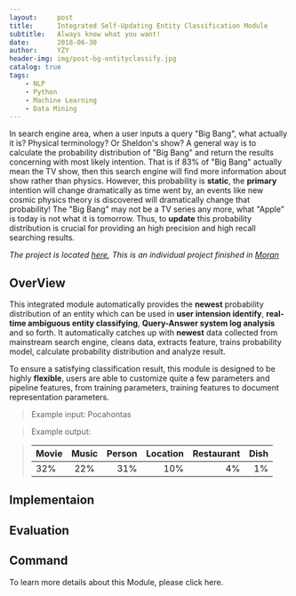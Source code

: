 ```yaml
---
layout:     post
title:      Integrated Self-Updating Entity Classification Module
subtitle:   Always know what you want!
date:       2018-06-30
author:     YZY
header-img: img/post-bg-entityclassify.jpg
catalog: true
tags:
    - NLP 
    - Python
    - Machine Learning
    - Data Mining
---
```


In search engine area, when a user inputs a query "Big Bang", what actually it is? Physical terminology? Or Sheldon's show? A general way is to calculate the probability distribution of "Big Bang" and return the results concerning with most likely intention. That is if 83% of "Big Bang" actually mean the TV show, then this search engine will find more information about show rather than physics.  However, this probability is **static**, the **primary** intention will change dramatically as time went by, an events like new cosmic physics theory is discovered will dramatically change that probability! The "Big Bang" may not be a TV series any more, what "Apple" is today is not what it is tomorrow. Thus, to **update** this probability distribution is crucial for providing an high precision and high recall searching results. 

*The project is located [here](https://github.com/Zhouyiy/Entity_Classify), This is an individual project finished in [Moran](https://www.linkedin.com/company/moran-cognitive-technology-co.-ltd./)*

## OverView
This integrated module automatically provides the **newest** probability distribution of an entity which can be used in **user intension identify**, **real-time ambiguous entity classifying**, **Query-Answer system log analysis** and so forth. It automatically catches up with **newest** data collected from mainstream search engine, cleans data, extracts feature, trains probability model, calculate probability distribution and analyze result.

To ensure a satisfying classification result, this module is designed to be highly **flexible**, users are able to customize quite a few parameters and pipeline features, from training parameters, training features to document representation parameters.

> Example input:
> Pocahontas

> Example output:

> | Movie| Music|Person|Location|Restaurant|Dish|
> | ---- |:----:| ----:| ------:| --------:| --:|
> | 32%  | 22%  |31%   |10%     |4%        |1%  |

## Implementaion

## Evaluation

## Command



To learn more details about this Module, please click here.
